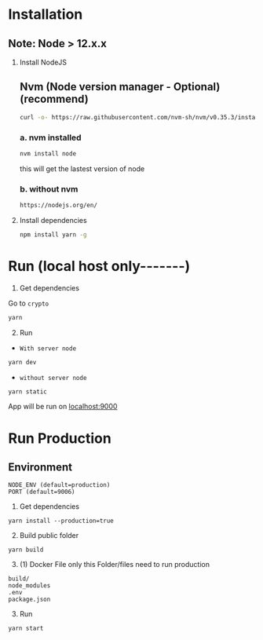 # Installation

## Note: Node > 12.x.x

1. Install NodeJS

   ## Nvm (Node version manager - Optional) (recommend)

   ```bash
   curl -o- https://raw.githubusercontent.com/nvm-sh/nvm/v0.35.3/install.sh | bash
   ```

   ### a. nvm installed

   ```bash
   nvm install node
   ```

   this will get the lastest version of node

   ### b. without nvm

   ```bash
   https://nodejs.org/en/
   ```

2. Install dependencies
   ```bash
   npm install yarn -g
   ```

# Run (local host only-------)

1. Get dependencies

Go to `crypto`

```bash
yarn
```

2. Run

- `With server node`

```bash
yarn dev
```

- `without server node`

```bash
yarn static
```

App will be run on [localhost:9000](http://localhost:9000)

# Run Production

## Environment

```
NODE_ENV (default=production)
PORT (default=9006)
```

1. Get dependencies

```
yarn install --production=true
```

2. Build public folder

```
yarn build
```

3. (1) Docker File
   only this Folder/files need to run production

```
build/
node_modules
.env
package.json
```

3. Run

```
yarn start
```

